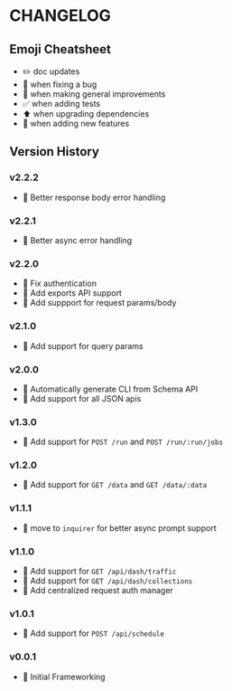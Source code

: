 # CHANGELOG

## Emoji Cheatsheet
- :pencil2: doc updates
- :bug: when fixing a bug
- :rocket: when making general improvements
- :white_check_mark: when adding tests
- :arrow_up: when upgrading dependencies
- :tada: when adding new features

## Version History

### v2.2.2

- :bug: Better response body error handling

### v2.2.1

- :bug: Better async error handling

### v2.2.0

- :bug: Fix authentication
- :tada: Add exports API support
- :rocket: Add suppport for request params/body

### v2.1.0

- :tada: Add support for query params

### v2.0.0

- :tada: Automatically generate CLI from Schema API
- :rocket: Add support for all JSON apis

### v1.3.0

- :tada: Add support for `POST /run` and `POST /run/:run/jobs`

### v1.2.0

- :tada: Add support for `GET /data` and `GET /data/:data`

### v1.1.1

- :rocket: move to `inquirer` for better async prompt support

### v1.1.0

- :tada: Add support for `GET /api/dash/traffic`
- :tada: Add support for `GET /api/dash/collections`
- :rocket: Add centralized request auth manager

### v1.0.1

- :tada: Add support for `POST /api/schedule`

### v0.0.1

- :rocket: Initial Frameworking

